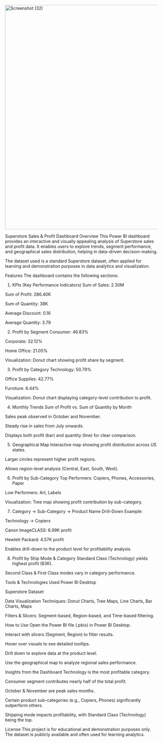 <img width="1742" height="740" alt="Screenshot (32)" src="https://github.com/user-attachments/assets/bce0d123-f295-47a0-9d8f-30d62b1b74e3" />


Superstore Sales & Profit Dashboard 
  Overview
 This Power BI dashboard provides an interactive and visually appealing analysis of Superstore sales and profit data. It enables users to explore trends, segment performance, and geographical sales distribution, helping in data-driven decision-making.

The dataset used is a standard Superstore dataset, often applied for learning and demonstration purposes in data analytics and visualization.

Features
 The dashboard contains the following sections:

1. KPIs (Key Performance Indicators)
Sum of Sales: 2.30M

Sum of Profit: 286.40K

Sum of Quantity: 38K

Average Discount: 0.16

Average Quantity: 3.79

2. Profit by Segment
Consumer: 46.83%

Corporate: 32.12%

Home Office: 21.05%

Visualization: Donut chart showing profit share by segment.

3. Profit by Category
Technology: 50.79%

Office Supplies: 42.77%

Furniture: 6.44%

Visualization: Donut chart displaying category-level contribution to profit.

4. Monthly Trends
Sum of Profit vs. Sum of Quantity by Month

Sales peak observed in October and November.

Steady rise in sales from July onwards.

Displays both profit (bar) and quantity (line) for clear comparison.

5. Geographical Map
Interactive map showing profit distribution across US states.

Larger circles represent higher profit regions.

Allows region-level analysis (Central, East, South, West).

6. Profit by Sub-Category
Top Performers: Copiers, Phones, Accessories, Paper

Low Performers: Art, Labels

Visualization: Tree map showing profit contribution by sub-category.

7. Category → Sub-Category → Product Name Drill-Down
Example:

Technology → Copiers

Canon ImageCLASS: 6.99K profit

Hewlett Packard: 4.57K profit

Enables drill-down to the product level for profitability analysis.

8. Profit by Ship Mode & Category
Standard Class (Technology) yields highest profit (83K).

Second Class & First Class modes vary in category performance.

 Tools & Technologies Used
Power BI Desktop

Superstore Dataset

Data Visualization Techniques: Donut Charts, Tree Maps, Line Charts, Bar Charts, Maps

Filters & Slicers: Segment-based, Region-based, and Time-based filtering.

 How to Use
Open the Power BI file (.pbix) in Power BI Desktop.

Interact with slicers (Segment, Region) to filter results.

Hover over visuals to see detailed tooltips.

Drill down to explore data at the product level.

Use the geographical map to analyze regional sales performance.

  Insights from the Dashboard
Technology is the most profitable category.

Consumer segment contributes nearly half of the total profit.

October & November are peak sales months.

Certain product sub-categories (e.g., Copiers, Phones) significantly outperform others.

Shipping mode impacts profitability, with Standard Class (Technology) being the top.

 License
This project is for educational and demonstration purposes only.
The dataset is publicly available and often used for learning analytics.
